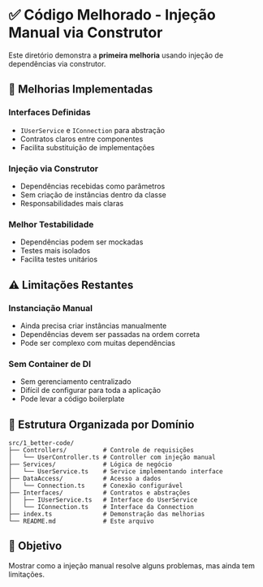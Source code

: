 # ✅ Código Melhorado - Injeção Manual via Construtor

Este diretório demonstra a **primeira melhoria** usando injeção de dependências via construtor.

## 🔧 Melhorias Implementadas

### **Interfaces Definidas**
- `IUserService` e `IConnection` para abstração
- Contratos claros entre componentes
- Facilita substituição de implementações

### **Injeção via Construtor**
- Dependências recebidas como parâmetros
- Sem criação de instâncias dentro da classe
- Responsabilidades mais claras

### **Melhor Testabilidade**
- Dependências podem ser mockadas
- Testes mais isolados
- Facilita testes unitários

## ⚠️ Limitações Restantes

### **Instanciação Manual**
- Ainda precisa criar instâncias manualmente
- Dependências devem ser passadas na ordem correta
- Pode ser complexo com muitas dependências

### **Sem Container de DI**
- Sem gerenciamento centralizado
- Difícil de configurar para toda a aplicação
- Pode levar a código boilerplate

## 📁 Estrutura Organizada por Domínio

```
src/1_better-code/
├── Controllers/          # Controle de requisições
│   └── UserController.ts # Controller com injeção manual
├── Services/             # Lógica de negócio
│   └── UserService.ts    # Service implementando interface
├── DataAccess/           # Acesso a dados
│   └── Connection.ts     # Conexão configurável
├── Interfaces/           # Contratos e abstrações
│   ├── IUserService.ts   # Interface do UserService
│   └── IConnection.ts    # Interface da Connection
├── index.ts              # Demonstração das melhorias
└── README.md             # Este arquivo
```

## 🎯 Objetivo

Mostrar como a injeção manual resolve alguns problemas, mas ainda tem limitações.
